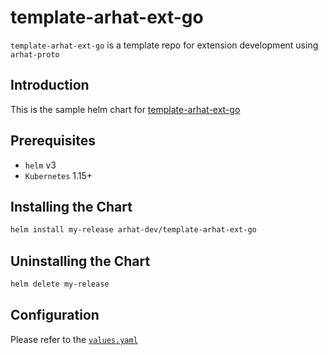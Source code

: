 # template-arhat-ext-go

`template-arhat-ext-go` is a template repo for extension development using `arhat-proto`

## Introduction

This is the sample helm chart for [template-arhat-ext-go](https://github.com/arhat-dev/template-arhat-ext-go)

## Prerequisites

- `helm` v3
- `Kubernetes` 1.15+

## Installing the Chart

```bash
helm install my-release arhat-dev/template-arhat-ext-go
```

## Uninstalling the Chart

```bash
helm delete my-release
```

## Configuration

Please refer to the [`values.yaml`](https://github.com/arhat-dev/template-arhat-ext-go/blob/master/cicd/deploy/charts/template-arhat-ext-go/values.yaml)
